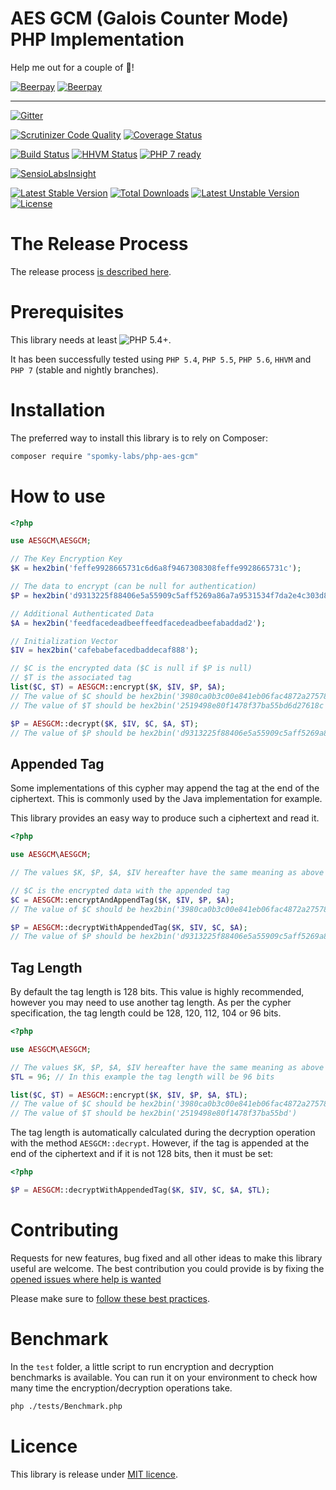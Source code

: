 AES GCM (Galois Counter Mode) PHP Implementation
====================================================

Help me out for a couple of :beers:!

[![Beerpay](https://beerpay.io/Spomky-Labs/php-aes-gcm/badge.svg?style=beer-square)](https://beerpay.io/Spomky-Labs/php-aes-gcm)  [![Beerpay](https://beerpay.io/Spomky-Labs/php-aes-gcm/make-wish.svg?style=flat-square)](https://beerpay.io/Spomky-Labs/php-aes-gcm?focus=wish)

----
[![Gitter](https://badges.gitter.im/Spomky-Labs/php-aes-gcm.svg)](https://gitter.im/Spomky-Labs/php-aes-gcm?utm_source=badge&utm_medium=badge&utm_campaign=pr-badge)

[![Scrutinizer Code Quality](https://scrutinizer-ci.com/g/Spomky-Labs/php-aes-gcm/badges/quality-score.png?b=master)](https://scrutinizer-ci.com/g/Spomky-Labs/php-aes-gcm/?branch=master)
[![Coverage Status](https://coveralls.io/repos/github/Spomky-Labs/php-aes-gcm/badge.svg?branch=master)](https://coveralls.io/github/Spomky-Labs/php-aes-gcm?branch=master)

[![Build Status](https://travis-ci.org/Spomky-Labs/php-aes-gcm.svg?branch=master)](https://travis-ci.org/Spomky-Labs/php-aes-gcm)
[![HHVM Status](http://hhvm.h4cc.de/badge/spomky-labs/php-aes-gcm.svg)](http://hhvm.h4cc.de/package/spomky-labs/php-aes-gcm)
[![PHP 7 ready](http://php7ready.timesplinter.ch/Spomky-Labs/php-aes-gcm/badge.svg)](https://travis-ci.org/Spomky-Labs/php-aes-gcm)

[![SensioLabsInsight](https://insight.sensiolabs.com/projects/1460711c-d11d-486c-a73a-8290d3e03460/big.png)](https://insight.sensiolabs.com/projects/1460711c-d11d-486c-a73a-8290d3e03460)

[![Latest Stable Version](https://poser.pugx.org/Spomky-Labs/php-aes-gcm/v/stable.png)](https://packagist.org/packages/Spomky-Labs/php-aes-gcm)
[![Total Downloads](https://poser.pugx.org/Spomky-Labs/php-aes-gcm/downloads.png)](https://packagist.org/packages/Spomky-Labs/php-aes-gcm)
[![Latest Unstable Version](https://poser.pugx.org/Spomky-Labs/php-aes-gcm/v/unstable.png)](https://packagist.org/packages/Spomky-Labs/php-aes-gcm)
[![License](https://poser.pugx.org/Spomky-Labs/php-aes-gcm/license.png)](https://packagist.org/packages/Spomky-Labs/php-aes-gcm)


# The Release Process

The release process [is described here](doc/Release.md).

# Prerequisites

This library needs at least ![PHP 5.4+](https://img.shields.io/badge/PHP-5.4%2B-ff69b4.svg).

It has been successfully tested using `PHP 5.4`, `PHP 5.5`, `PHP 5.6`, `HHVM` and `PHP 7` (stable and nightly branches).

# Installation

The preferred way to install this library is to rely on Composer:

```sh
composer require "spomky-labs/php-aes-gcm"
```

# How to use

```php
<?php

use AESGCM\AESGCM;

// The Key Encryption Key
$K = hex2bin('feffe9928665731c6d6a8f9467308308feffe9928665731c');

// The data to encrypt (can be null for authentication)
$P = hex2bin('d9313225f88406e5a55909c5aff5269a86a7a9531534f7da2e4c303d8a318a721c3c0c95956809532fcf0e2449a6b525b16aedf5aa0de657ba637b39');

// Additional Authenticated Data
$A = hex2bin('feedfacedeadbeeffeedfacedeadbeefabaddad2');

// Initialization Vector
$IV = hex2bin('cafebabefacedbaddecaf888');

// $C is the encrypted data ($C is null if $P is null)
// $T is the associated tag
list($C, $T) = AESGCM::encrypt($K, $IV, $P, $A);
// The value of $C should be hex2bin('3980ca0b3c00e841eb06fac4872a2757859e1ceaa6efd984628593b40ca1e19c7d773d00c144c525ac619d18c84a3f4718e2448b2fe324d9ccda2710')
// The value of $T should be hex2bin('2519498e80f1478f37ba55bd6d27618c')

$P = AESGCM::decrypt($K, $IV, $C, $A, $T);
// The value of $P should be hex2bin('d9313225f88406e5a55909c5aff5269a86a7a9531534f7da2e4c303d8a318a721c3c0c95956809532fcf0e2449a6b525b16aedf5aa0de657ba637b39')
```

## Appended Tag

Some implementations of this cypher may append the tag at the end of the ciphertext.
This is commonly used by the Java implementation for example.

This library provides an easy way to produce such a ciphertext and read it.

```php
<?php

use AESGCM\AESGCM;

// The values $K, $P, $A, $IV hereafter have the same meaning as above

// $C is the encrypted data with the appended tag
$C = AESGCM::encryptAndAppendTag($K, $IV, $P, $A);
// The value of $C should be hex2bin('3980ca0b3c00e841eb06fac4872a2757859e1ceaa6efd984628593b40ca1e19c7d773d00c144c525ac619d18c84a3f4718e2448b2fe324d9ccda27102519498e80f1478f37ba55bd6d27618c')

$P = AESGCM::decryptWithAppendedTag($K, $IV, $C, $A);
// The value of $P should be hex2bin('d9313225f88406e5a55909c5aff5269a86a7a9531534f7da2e4c303d8a318a721c3c0c95956809532fcf0e2449a6b525b16aedf5aa0de657ba637b392519498e80f1478f37ba55bd6d27618c')
```

## Tag Length

By default the tag length is 128 bits. This value is highly recommended, however you may need to use another tag length.
As per the cypher specification, the tag length could be 128, 120, 112, 104 or 96 bits.

```php
<?php

use AESGCM\AESGCM;

// The values $K, $P, $A, $IV hereafter have the same meaning as above
$TL = 96; // In this example the tag length will be 96 bits

list($C, $T) = AESGCM::encrypt($K, $IV, $P, $A, $TL);
// The value of $C should be hex2bin('3980ca0b3c00e841eb06fac4872a2757859e1ceaa6efd984628593b40ca1e19c7d773d00c144c525ac619d18c84a3f4718e2448b2fe324d9ccda2710')
// The value of $T should be hex2bin('2519498e80f1478f37ba55bd')
```

The tag length is automatically calculated during the decryption operation with the method `AESGCM::decrypt`.
However, if the tag is appended at the end of the ciphertext and if it is not 128 bits, then it must be set:

```php
<?php

$P = AESGCM::decryptWithAppendedTag($K, $IV, $C, $A, $TL);
```

# Contributing

Requests for new features, bug fixed and all other ideas to make this library useful are welcome.
The best contribution you could provide is by fixing the [opened issues where help is wanted](https://github.com/Spomky-Labs/php-aes-gcm/issues?q=is%3Aissue+is%3Aopen+label%3A%22help+wanted%22)

Please make sure to [follow these best practices](doc/Contributing.md).

# Benchmark

In the `test` folder, a little script to run encryption and decryption benchmarks is available.
You can run it on your environment to check how many time the encryption/decryption operations take.

```sh
php ./tests/Benchmark.php
```

# Licence

This library is release under [MIT licence](LICENSE).
